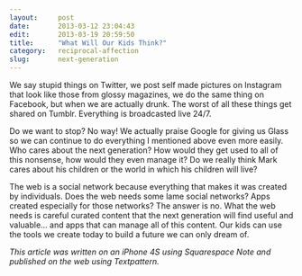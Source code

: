 ```yaml
---
layout:     post
date:       2013-03-12 23:04:43
edit:       2013-03-19 20:59:50
title:      "What Will Our Kids Think?"
category:   reciprocal-affection
slug:       next-generation
---
```


We say stupid things on Twitter, we post self made pictures on Instagram that look like those from glossy magazines, we do the same thing on Facebook, but when we are actually drunk. The worst of all these things get shared on Tumblr. Everything is broadcasted live 24/7.

Do we want to stop? No way! We actually praise Google for giving us Glass so we can continue to do everything I mentioned above even more easily. Who cares about the next generation? How would they get used to all of this nonsense, how would they even manage it? Do we really think Mark cares about his children or the world in which his children will live?

The web is a social network because everything that makes it was created by individuals. Does the web needs some lame social networks? Apps created especially for those networks? The answer is no. What the web needs is careful curated content that the next generation will find useful and valuable… and apps that can manage all of this content. Our kids can use the tools we create today to build a future we can only dream of.

*This article was written on an iPhone 4S using Squarespace Note and published on the web using Textpattern.*
